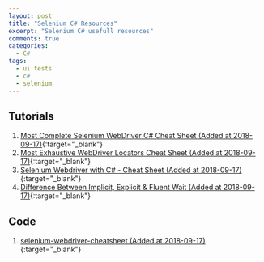 ```yaml
---
layout: post
title: "Selenium C# Resources"
excerpt: "Selenium C# usefull resources"
comments: true
categories:
  - C#
tags: 
  - ui tests
  - c#
  - selenium
---
```


## Tutorials

1. [Most Complete Selenium WebDriver C# Cheat Sheet (Added at 2018-09-17)](https://www.automatetheplanet.com/selenium-webdriver-csharp-cheat-sheet/){:target="_blank"}
1. [Most Exhaustive WebDriver Locators Cheat Sheet (Added at 2018-09-17)](https://www.automatetheplanet.com/selenium-webdriver-locators-cheat-sheet/){:target="_blank"}
1. [Selenium Webdriver with C# - Cheat Sheet (Added at 2018-09-17)](http://cyreath.blogspot.com/2016/04/selenium-webdriver-with-c-cheat-sheet.html){:target="_blank"}
1. [Difference Between Implicit, Explicit & Fluent Wait (Added at 2018-09-17)](http://toolsqa.com/selenium-webdriver/implicit-explicit-n-fluent-wait/){:target="_blank"}

## Code

1. [selenium-webdriver-cheatsheet (Added at 2018-09-17)](https://gist.github.com/huangzhichong/3284966){:target="_blank"}
